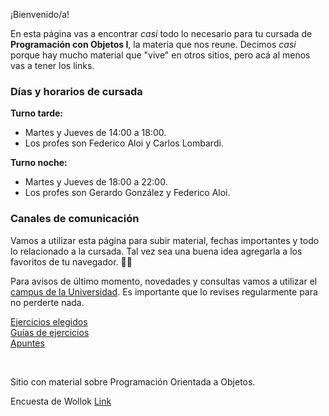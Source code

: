 ¡Bienvenido/a!

En esta página vas a encontrar _casi_ todo lo necesario para tu cursada de **Programación con Objetos I**, la materia que nos reune. Decimos _casi_ porque hay mucho material que "vive" en otros sitios, pero acá al menos vas a tener los links.

### Días y horarios de cursada

**Turno tarde:**
* Martes y Jueves de 14:00 a 18:00.
* Los profes son Federico Aloi y Carlos Lombardi.

**Turno noche:**
* Martes y Jueves de 18:00 a 22:00.
* Los profes son Gerardo González y Federico Aloi.

### Canales de comunicación

Vamos a utilizar esta página para subir material, fechas importantes y todo lo relacionado a la cursada. Tal vez sea una buena idea agregarla a los favoritos de tu navegador. :link::globe_with_meridians:

Para avisos de último momento, novedades y consultas vamos a utilizar el [campus de la Universidad](http://campus.unahur.edu.ar/). Es importante que lo revises regularmente para no perderte nada.

[Ejercicios elegidos](./repo-index.md)  
[Guías de ejercicios](./guias-ejercicios.md)  
[Apuntes](./apuntes.md)

<br>

Sitio con material sobre Programación Orientada a Objetos.

Encuesta de Wollok <a href="https://goo.gl/forms/25Acbr9drLszcyDA3"> Link </a>
